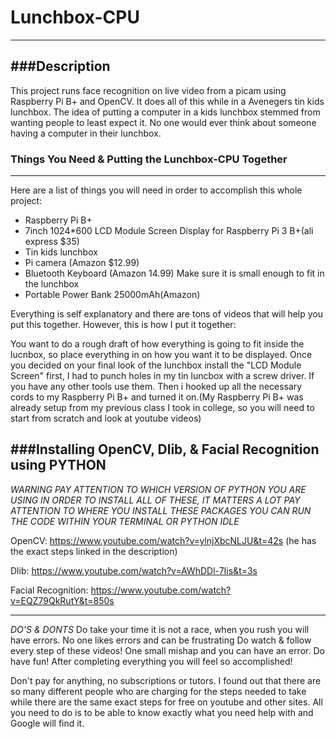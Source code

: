 # Lunchbox-CPU

-----------------------------------------------------------

###Description
----------------------------------

This project runs face recognition on live video from a picam using Raspberry Pi B+ and OpenCV. It does all of this while in a Avenegers tin kids lunchbox. 
The idea of putting a computer in a kids lunchbox stemmed from wanting people to least expect it. No one would ever think about someone having a computer
in their lunchbox.

### Things You Need & Putting the Lunchbox-CPU Together

-----------------------------------------------------------------

Here are a list of things you will need in order to accomplish this whole project:

- Raspberry Pi B+
- 7inch 1024*600 LCD Module Screen Display for Raspberry Pi 3 B+(ali express $35)
- Tin kids lunchbox
-  Pi camera (Amazon $12.99)
- Bluetooth Keyboard (Amazon 14.99) Make sure it is small enough to fit in the lunchbox
- Portable Power Bank 25000mAh(Amazon)

Everything is self explanatory and there are tons of videos that will help you put this together.
However, this is how I put it together:

You want to do a rough draft of how everything is going to fit inside the lucnbox, so place everything in 
on how you want it to be displayed. Once you decided on your final look of the lunchbox install the 
"LCD Module Screen" first, I had to punch holes in my tin luncbox with a screw driver. If you have any other tools
use them. Then i hooked up all the necessary cords to my Raspberry Pi B+ and turned it on.(My Raspberry Pi B+ was already setup
from my previous class I took in college, so you will need to start from scratch and look at youtube videos)

###Installing OpenCV, Dlib, & Facial Recognition using PYTHON
------------------------------------------------------------------------------

*WARNING*
*PAY ATTENTION TO WHICH VERSION OF PYTHON YOU ARE USING IN ORDER TO INSTALL ALL OF THESE, IT MATTERS A LOT*
*PAY ATTENTION TO WHERE YOU INSTALL THESE PACKAGES*
*YOU CAN RUN THE CODE WITHIN YOUR TERMINAL OR PYTHON IDLE*

OpenCV: https://www.youtube.com/watch?v=ylnjXbcNLJU&t=42s
(he has the exact steps linked in the description)

Dlib: https://www.youtube.com/watch?v=AWhDDl-7Iis&t=3s

Facial Recognition: https://www.youtube.com/watch?v=EQZ79QkRutY&t=850s

-----------------------------------------------------------------------------


*DO'S & DONTS*
Do take your time it is not a race, when you rush you will have errors. No one likes errors and can be frustrating
Do watch & follow every step of these videos! One small mishap and you can have an error.
Do have fun! After completing everything you will feel so accomplished!

Don't pay for anything, no subscriptions or tutors. I found out that there are so many different people who are charging for
the steps needed to take while there are the same exact steps for free on youtube and other sites. All you need to do is to be able
to know exactly what you need help with and Google will find it.





